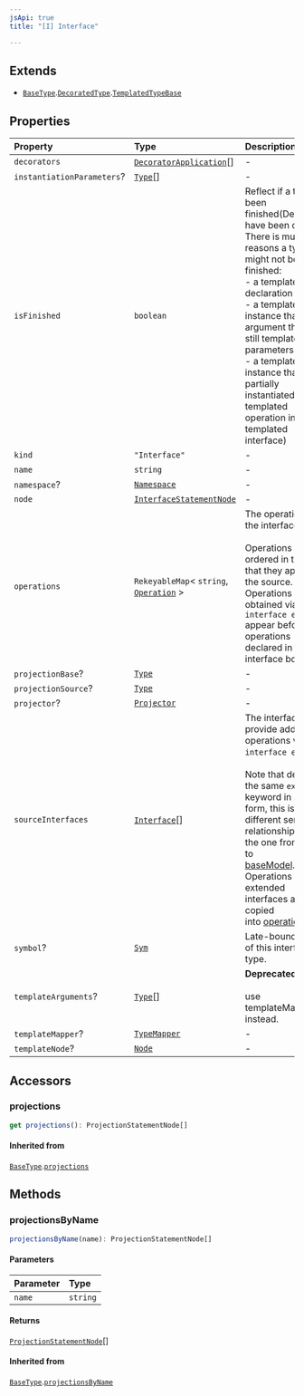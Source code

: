 ```yaml
---
jsApi: true
title: "[I] Interface"

---
```

## Extends

- [`BaseType`](Interface.BaseType.md).[`DecoratedType`](Interface.DecoratedType.md).[`TemplatedTypeBase`](Interface.TemplatedTypeBase.md)

## Properties

| Property | Type | Description |
| :------ | :------ | :------ |
| `decorators` | [`DecoratorApplication`](Interface.DecoratorApplication.md)[] | - |
| `instantiationParameters`? | [`Type`](Type.Type.md)[] | - |
| `isFinished` | `boolean` | Reflect if a type has been finished(Decorators have been called).<br />There is multiple reasons a type might not be finished:<br />- a template declaration will not<br />- a template instance that argument that are still template parameters<br />- a template instance that is only partially instantiated(like a templated operation inside a templated interface) |
| `kind` | `"Interface"` | - |
| `name` | `string` | - |
| `namespace`? | [`Namespace`](Interface.Namespace.md) | - |
| `node` | [`InterfaceStatementNode`](Interface.InterfaceStatementNode.md) | - |
| `operations` | `RekeyableMap`< `string`, [`Operation`](Interface.Operation.md) \> | The operations of the interface.<br /><br />Operations are ordered in the order that they appear in the source.<br />Operations obtained via `interface extends` appear before operations<br />declared in the interface body. |
| `projectionBase`? | [`Type`](Type.Type.md) | - |
| `projectionSource`? | [`Type`](Type.Type.md) | - |
| `projector`? | [`Projector`](Interface.Projector.md) | - |
| `sourceInterfaces` | [`Interface`](Interface.Interface.md)[] | The interfaces that provide additional operations via `interface extends`.<br /><br />Note that despite the same `extends` keyword in source form, this is a<br />different semantic relationship than the one from [Model](Interface.Model.md) to<br />[baseModel](Interface.ArrayModelType.md#basemodel). Operations from extended interfaces are copied<br />into [operations](Interface.Interface.md#operations). |
| `symbol`? | [`Sym`](Interface.Sym.md) | Late-bound symbol of this interface type. |
| `templateArguments`? | [`Type`](Type.Type.md)[] | **Deprecated**<br /><br />use templateMapper instead. |
| `templateMapper`? | [`TypeMapper`](Interface.TypeMapper.md) | - |
| `templateNode`? | [`Node`](Type.Node.md) | - |

## Accessors

### projections

```ts
get projections(): ProjectionStatementNode[]
```

#### Inherited from

[`BaseType`](Interface.BaseType.md).[`projections`](Interface.BaseType.md#projections)

## Methods

### projectionsByName

```ts
projectionsByName(name): ProjectionStatementNode[]
```

#### Parameters

| Parameter | Type |
| :------ | :------ |
| `name` | `string` |

#### Returns

[`ProjectionStatementNode`](Interface.ProjectionStatementNode.md)[]

#### Inherited from

[`BaseType`](Interface.BaseType.md).[`projectionsByName`](Interface.BaseType.md#projectionsbyname)
